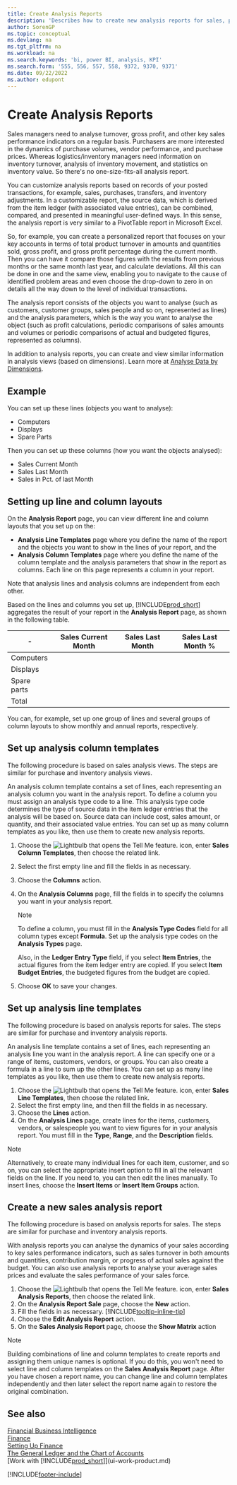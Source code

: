 ```yaml
---
title: Create Analysis Reports
description: 'Describes how to create new analysis reports for sales, purchases, and inventory, and set up analysis templates.'
author: SorenGP
ms.topic: conceptual
ms.devlang: na
ms.tgt_pltfrm: na
ms.workload: na
ms.search.keywords: 'bi, power BI, analysis, KPI'
ms.search.form: '555, 556, 557, 558, 9372, 9370, 9371'
ms.date: 09/22/2022
ms.author: edupont
---
```

# <a name="create-analysis-reports" />Create Analysis Reports

Sales managers need to analyse turnover, gross profit, and other key sales performance indicators on a regular basis. Purchasers are more interested in the dynamics of purchase volumes, vendor performance, and purchase prices. Whereas logistics/inventory managers need information on inventory turnover, analysis of inventory movement, and statistics on inventory value. So there's no one-size-fits-all analysis report.

You can customize analysis reports based on records of your posted transactions, for example, sales, purchases, transfers, and inventory adjustments. In a customizable report, the source data, which is derived from the item ledger (with associated value entries), can be combined, compared, and presented in meaningful user-defined ways. In this sense, the analysis report is very similar to a PivotTable report in Microsoft Excel.  

So, for example, you can create a personalized report that focuses on your key accounts in terms of total product turnover in amounts and quantities sold, gross profit, and gross profit percentage during the current month. Then you can have it compare those figures with the results from previous months or the same month last year, and calculate deviations. All this can be done in one and the same view, enabling you to navigate to the cause of identified problem areas and even choose the drop-down to zero in on details all the way down to the level of individual transactions.  

The analysis report consists of the objects you want to analyse (such as customers, customer groups, sales people and so on, represented as lines) and the analysis parameters, which is the way you want to analyse the object (such as profit calculations, periodic comparisons of sales amounts and volumes or periodic comparisons of actual and budgeted figures, represented as columns). 

In addition to analysis reports, you can create and view similar information in analysis views (based on dimensions). Learn more at [Analyse Data by Dimensions](bi-how-analyze-data-dimension.md).

## <a name="example" />Example

You can set up these lines (objects you want to analyse):  

- Computers  
- Displays  
- Spare Parts  

Then you can set up these columns (how you want the objects analysed):  

- Sales Current Month  
- Sales Last Month  
- Sales in Pct. of last Month  

## <a name="setting-up-line-and-column-layouts" />Setting up line and column layouts

On the **Analysis Report** page, you can view different line and column layouts that you set up on the:

* **Analysis Line Templates** page where you define the name of the report and the objects you want to show in the lines of your report, and the
* **Analysis Column Templates** page where you define the name of the column template and the analysis parameters that show in the report as columns. Each line on this page represents a column in your report. 

Note that analysis lines and analysis columns are independent from each other.  

Based on the lines and columns you set up, [!INCLUDE[prod_short](includes/prod_short.md)] aggregates the result of your report in the **Analysis Report** page, as shown in the following table.  

|- |Sales Current Month|Sales Last Month|Sales Last Month %|  
|-|-|-|-|  
|Computers| | | |  
|Displays| | | |  
|Spare parts| | | |  
|Total| | | |  

You can, for example, set up one group of lines and several groups of column layouts to show monthly and annual reports, respectively.

## <a name="set-up-analysis-column-templates" />Set up analysis column templates

The following procedure is based on sales analysis views. The steps are similar for purchase and inventory analysis views.

An analysis column template contains a set of lines, each representing an analysis column you want in the analysis report. To define a column you must assign an analysis type code to a line. This analysis type code determines the type of source data in the item ledger entries that the analysis will be based on. Source data can include cost, sales amount, or quantity, and their associated value entries. You can set up as many column templates as you like, then use them to create new analysis reports.    

1. Choose the ![Lightbulb that opens the Tell Me feature.](media/ui-search/search_small.png "Tell me what you want to do") icon, enter **Sales Column Templates**, then choose the related link.  
2. Select the first empty line and fill the fields in as necessary.
3. Choose the **Columns** action.  
4. On the **Analysis Columns** page, fill the fields in to specify the columns you want in your analysis report.  

    > [!NOTE]  
    > To define a column, you must fill in the **Analysis Type Codes** field for all column types except **Formula**. Set up the analysis type codes on the **Analysis Types** page.  
    
    Also, in the **Ledger Entry Type** field, if you select **Item Entries**, the actual figures from the item ledger entry are copied. If you select **Item Budget Entries**, the budgeted figures from the budget are copied.  
5. Choose **OK** to save your changes.  

## <a name="set-up-analysis-line-templates" />Set up analysis line templates

The following procedure is based on analysis reports for sales. The steps are similar for purchase and inventory analysis reports.

An analysis line template contains a set of lines, each representing an analysis line you want in the analysis report. A line can specify one or a range of items, customers, vendors, or groups. You can also create a formula in a line to sum up the other lines. You can set up as many line templates as you like, then use them to create new analysis reports.   

1. Choose the ![Lightbulb that opens the Tell Me feature.](media/ui-search/search_small.png "Tell me what you want to do") icon, enter **Sales Line Templates**, then choose the related link.  
2. Select the first empty line, and then fill the fields in as necessary.
3. Choose the **Lines** action.  
4. On the **Analysis Lines** page, create lines for the items, customers, vendors, or salespeople you want to view figures for in your analysis report. You must fill in the **Type**, **Range**, and the **Description** fields.  

> [!NOTE]  
> Alternatively, to create many individual lines for each item, customer, and so on, you can select the appropriate insert option to fill in all the relevant fields on the line. If you need to, you can then edit the lines manually. To insert lines, choose the **Insert Items** or **Insert Item Groups** action.  

## <a name="create-a-new-sales-analysis-report" />Create a new sales analysis report

The following procedure is based on analysis reports for sales. The steps are similar for purchase and inventory analysis reports.

With analysis reports you can analyse the dynamics of your sales according to key sales performance indicators, such as sales turnover in both amounts and quantities, contribution margin, or progress of actual sales against the budget. You can also use analysis reports to analyse your average sales prices and evaluate the sales performance of your sales force.  

1. Choose the ![Lightbulb that opens the Tell Me feature.](media/ui-search/search_small.png "Tell me what you want to do") icon, enter **Sales Analysis Reports**, then choose the related link.  
2. On the **Analysis Report Sale** page, choose the **New** action.
3. Fill the fields in as necessary. [!INCLUDE[tooltip-inline-tip](includes/tooltip-inline-tip_md.md)]
4. Choose the **Edit Analysis Report** action.
5. On the **Sales Analysis Report** page, choose the **Show Matrix** action  

> [!NOTE]  
> Building combinations of line and column templates to create reports and assigning them unique names is optional. If you do this, you won't need to select line and column templates on the **Sales Analysis Report** page. After you have chosen a report name, you can change line and column templates independently and then later select the report name again to restore the original combination.

## <a name="see-also" />See also

[Financial Business Intelligence](bi.md)  
[Finance](finance.md)  
[Setting Up Finance](finance-setup-finance.md)  
[The General Ledger and the Chart of Accounts](finance-general-ledger.md)  
[Work with [!INCLUDE[prod_short](includes/prod_short.md)]](ui-work-product.md)  

[!INCLUDE[footer-include](includes/footer-banner.md)]
